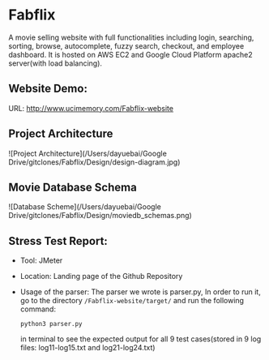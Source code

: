 # Fabflix
A movie selling website with full functionalities including login, searching, sorting, browse, autocomplete, fuzzy search, checkout, and employee dashboard.
It is hosted on AWS EC2 and Google Cloud Platform apache2 server(with load balancing).

## Website Demo:
URL: http://www.ucimemory.com/Fabflix-website

## Project Architecture
![Project Architecture](/Users/dayuebai/Google Drive/gitclones/Fabflix/Design/design-diagram.jpg)

## Movie Database Schema
![Database Scheme](/Users/dayuebai/Google Drive/gitclones/Fabflix/Design/moviedb_schemas.png)
## Stress Test Report:
* Tool: JMeter
* Location: Landing page of the Github Repository

* Usage of the parser:
The parser we wrote is parser.py, In order to run it, go to the directory ```/Fabflix-website/target/``` and run the following command:

    ```python3 parser.py```
    
    in terminal to see the expected output for all 9 test cases(stored in 9 log files: log11-log15.txt and log21-log24.txt)
